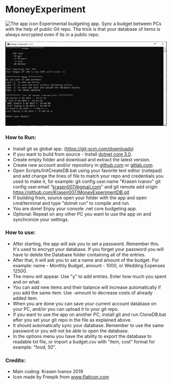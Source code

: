 # MoneyExperiment
<img src="icon.ico" title="The app icon" width="64"/>
Experimental budgeting app.
Sync a budget between PCs with the help of public Git repo.
The trick is that your database of items is always encrypted even if its in a public repo.

![Main view of the app.](Resources/MainView.png)


### How to Run:

* Install git as global app. (https://git-scm.com/downloads)
* If you want to build from source - Install [dotnet core 3.0](https://dotnet.microsoft.com/download/dotnet-core/3.0).
* Create empty folder and download and extract the latest version.
* Create new account and/or repository in [github.com](https://github.com/) or [gitlab.com](https://gitlab.com/). 
* Open Scripts/InitCreateDB.bat using your favorite text editor (notepad) and add change the lines of file to match your repo and credentials you used to make it, for example: git config user.name "Krasen Ivanov"
git config user.email "krasen007@gmail.com" and git remote add origin https://github.com/Krasen007/MoneyExperimentDB.git
* If building from, source open your folder with the app and open cmd/terminal and type "dotnet run" to compile and run.
* You are done! Enjoy your console .net core budgeting app.
* Optional: Repeat on any other PC you want to use the app on and synchronize your settings.


### How to use:

* After starting, the app will ask you to set a password. Remember this. It's used to encrypt your database.
If you forget your password you will have to delete the Database folder containing all of the entries.
* After that, it will ask you to set a name and amount of the budget. For example: name - Monthly Budget, amount - 1000, or Wedding Expenses 12500.
* The menu will appear. Use "y" to add entries. Enter how much you spent and on what.
* You can add new items and their balance will increase automatically if you add the same item. Use -amount to decrease costs of already added item. 
* When you are done you can save your current account database on your PC, and/or you can upload it to your git repo.
* If you want to use the app on another PC, install git and run CloneDB.bat after you set your git repo in the file as explained above.
* It should automatically sync your database. Remember to use the same password or you will not be able to open the database.
* In the options menu you have the ability to export the database to readable txt file, or import a budget.csv with "item, cost" format for example: "food, 50".

### Credits:

* Main coding: Krasen Ivanov 2019
* Icon made by Freepik from www.flaticon.com